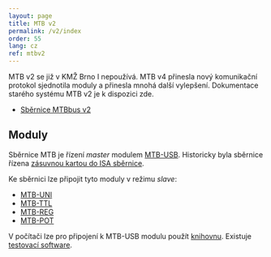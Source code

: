 ```yaml
---
layout: page
title: MTB v2
permalink: /v2/index
order: 55
lang: cz
ref: mtbv2
---
```


MTB v2 se již v KMŽ Brno I nepoužívá. MTB v4 přinesla nový komunikační protokol
sjednotila moduly a přinesla mnohá další vylepšení. Dokumentace starého systému
MTB v2 je k dispozici zde.

* [Sběrnice MTBbus v2](bus)

## Moduly

Sběrnice MTB je řízení *master* modulem [MTB-USB](usb). Historicky byla
sběrnice řízena [zásuvnou kartou do ISA sběrnice](isa).

Ke sběrnici lze připojit tyto moduly v režimu *slave*:

 * [MTB-UNI](uni)
 * [MTB-TTL](ttl)
 * [MTB-REG](reg)
 * [MTB-POT](pot)

V počítači lze pro připojení k MTB-USB modulu použít [knihovnu](lib).
Existuje [testovací software](testsw).
